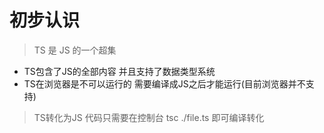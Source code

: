 # 初步认识

> TS 是 JS 的一个超集

- TS包含了JS的全部内容 并且支持了数据类型系统
- TS在浏览器是不可以运行的 需要编译成JS之后才能运行(目前浏览器并不支持)

> TS转化为JS 代码只需要在控制台 tsc ./file.ts 即可编译转化

